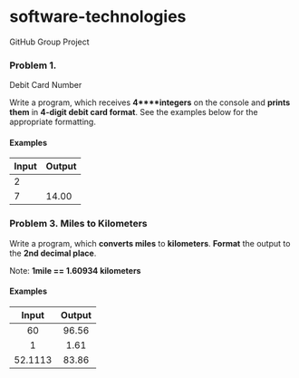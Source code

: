 ﻿# software-technologies
GitHub Group Project

### Problem 1.              
Debit Card Number

Write a program, which receives **4****integers** on the
console and **prints them** in **4-digit debit card format**. See the
examples below for the appropriate formatting.

#### Examples

| Input | Output |
|-------|--------|
| 2     |        |
| 7     | 14.00  |

### Problem 3. Miles to Kilometers

Write a program, which **converts miles** to **kilometers**. **Format** the output to the **2nd decimal place**.

Note: **1mile == 1.60934 kilometers**

#### Examples

|  Input  | Output |
|:-------:|:------:|
| 60      | 96.56  |
| 1       | 1.61   |
| 52.1113 | 83.86  |